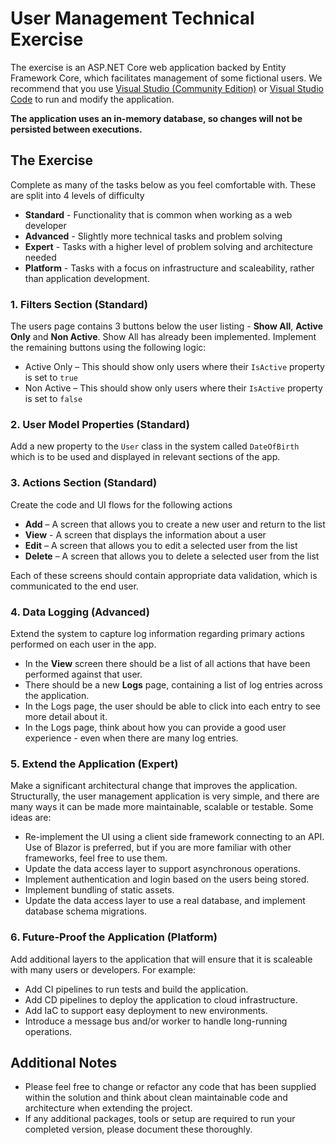 # User Management Technical Exercise

The exercise is an ASP.NET Core web application backed by Entity Framework Core, which facilitates management of some fictional users.
We recommend that you use [Visual Studio (Community Edition)](https://visualstudio.microsoft.com/downloads) or [Visual Studio Code](https://code.visualstudio.com/Download) to run and modify the application.

**The application uses an in-memory database, so changes will not be persisted between executions.**

## The Exercise
Complete as many of the tasks below as you feel comfortable with. These are split into 4 levels of difficulty
* **Standard** - Functionality that is common when working as a web developer
* **Advanced** - Slightly more technical tasks and problem solving
* **Expert** - Tasks with a higher level of problem solving and architecture needed
* **Platform** - Tasks with a focus on infrastructure and scaleability, rather than application development.

### 1. Filters Section (Standard)

The users page contains 3 buttons below the user listing - **Show All**, **Active Only** and **Non Active**. Show All has already been implemented. Implement the remaining buttons using the following logic:
* Active Only – This should show only users where their `IsActive` property is set to `true`
* Non Active – This should show only users where their `IsActive` property is set to `false`

### 2. User Model Properties (Standard)

Add a new property to the `User` class in the system called `DateOfBirth` which is to be used and displayed in relevant sections of the app.

### 3. Actions Section (Standard)

Create the code and UI flows for the following actions
* **Add** – A screen that allows you to create a new user and return to the list
* **View** - A screen that displays the information about a user
* **Edit** – A screen that allows you to edit a selected user from the list
* **Delete** – A screen that allows you to delete a selected user from the list

Each of these screens should contain appropriate data validation, which is communicated to the end user.

### 4. Data Logging (Advanced)

Extend the system to capture log information regarding primary actions performed on each user in the app.
* In the **View** screen there should be a list of all actions that have been performed against that user.
* There should be a new **Logs** page, containing a list of log entries across the application.
* In the Logs page, the user should be able to click into each entry to see more detail about it.
* In the Logs page, think about how you can provide a good user experience - even when there are many log entries.

### 5. Extend the Application (Expert)

Make a significant architectural change that improves the application.
Structurally, the user management application is very simple, and there are many ways it can be made more maintainable, scalable or testable.
Some ideas are:
* Re-implement the UI using a client side framework connecting to an API. Use of Blazor is preferred, but if you are more familiar with other frameworks, feel free to use them.
* Update the data access layer to support asynchronous operations.
* Implement authentication and login based on the users being stored.
* Implement bundling of static assets.
* Update the data access layer to use a real database, and implement database schema migrations.

### 6. Future-Proof the Application (Platform)

Add additional layers to the application that will ensure that it is scaleable with many users or developers. For example:
* Add CI pipelines to run tests and build the application.
* Add CD pipelines to deploy the application to cloud infrastructure.
* Add IaC to support easy deployment to new environments.
* Introduce a message bus and/or worker to handle long-running operations.

## Additional Notes

* Please feel free to change or refactor any code that has been supplied within the solution and think about clean maintainable code and architecture when extending the project.
* If any additional packages, tools or setup are required to run your completed version, please document these thoroughly.

